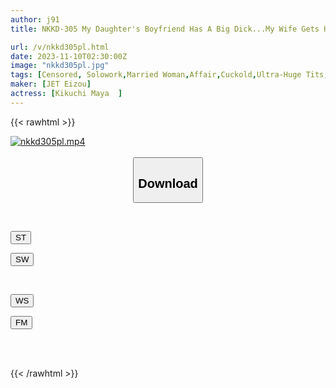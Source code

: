 ```yaml
---
author: j91
title: NKKD-305 My Daughter's Boyfriend Has A Big Dick...My Wife Gets Hooked On Her Boyfriend's Big Dick Without Telling Her Husband And Daughter 4 Maya Kikuchi

url: /v/nkkd305pl.html
date: 2023-11-10T02:30:00Z
image: "nkkd305pl.jpg"
tags: [Censored, Solowork,Married Woman,Affair,Cuckold,Ultra-Huge Tits,Huge Cock	]
maker: [JET Eizou]
actress: [Kikuchi Maya  ]
---
```



{{< rawhtml >}}

<div class="video" data-videoid="Mkxblwk9WaHDxe">
    <a href="javascript:;">
        <img src="https://my.j91.asia/v/nkkd305pl.jpg" width="WIDTH" height="HEIGHT" alt="nkkd305pl.mp4" loading="lazy">
    </a>
</div>

<script type="text/javascript" src="https://j91.asia/asset/on-demand-st.js"></script>

<br>
  <link rel="stylesheet" href="https://j91.asia/asset/bs5.css">
  
  <center>
  <button class="btn btn-primary" type="button" data-bs-toggle="collapse" data-bs-target=".multi-collapse" aria-expanded="false" aria-controls="multiCollapseExample1 multiCollapseExample2"><h2>Download</h2></button></center>
</p>
<div class="row">
  <div class="col">
    <div class="collapse multi-collapse" id="multiCollapseExample1">
      <div class="card card-body">
	      	      <br>
<div class="buttons">  
<p><a href="https://streamtape.to/v/Mkxblwk9WaHDxe" target="_blank"><button class="btn-hover color-3"><i class="fa fa-download"></i> ST</button></a></p>
<p><a href="https://sfastwish.com/782x3gj36itv" target="_blank"><button class="btn-hover color-2"><i class="fa fa-download"></i> SW</button></a></p></div>
    </div>
  </div>
</div>
  <div class="col">
    <div class="collapse multi-collapse" id="multiCollapseExample2">
      <div class="card card-body">
	      <br>
<div class="buttons">
<p><a href="javascript:;" target="_blank"><button class="btn-hover color-9"><i class="fa fa-download"></i> WS</button></a></p>
<p><a href="javascript:;" target="_blank"><button class="btn-hover color-8"><i class="fa fa-download"></i> FM</button></a></p></div>
<br><br>
      </div>
    </div>
  </div>
</div>

{{< /rawhtml >}}
